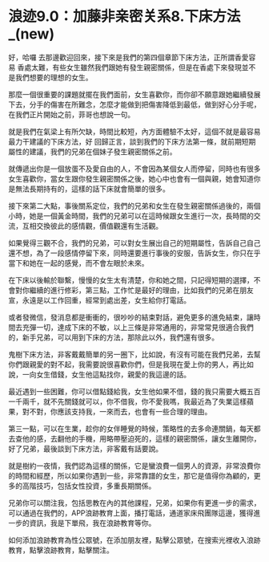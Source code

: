 # 浪迹9.0：加藤非亲密关系8.下床方法_(new)

好，哈囉 去那邊歡迎回來，接下來是我們的第四個章節下床方法，正所謂香愛容易 香處太難，有些女生雖然我們跟她有發生親密關係，但是在香處下來發現並不是我們想要的理想的女生。

那麼一個很重要的課題就擺在我們面前，女生喜歡你，而你卻不願意跟她繼續發展下去，分手的傷害在所難念，怎麼才能做到把傷害降低到最低，做到好心分手呢，在我們正片開始之前，菲哥也想說一句。

就是我們在氣梁上有所欠缺，時間比較短，內方面體驗不太好，這個不就是最容易最力干建議的下床方法，好 回歸正言，談到我們的下床方法第一條，就前期短期屬性的建議，我們的兄弟在個妹子發生親密關係之前。

就傳遞出你是一個放蛋不及愛自由的人，不會因為某個女人而停留，同時也有很多女生喜歡你，當女生跟你發生親密關係之後，她心中也會有一個與親，她會知道你是無法長期持有的，這樣的話下床就會簡單的很多。

接下來第二大點，事後關系定位，我們的兄弟和女生在發生親密關係過後的，兩個小時，她是一個黃金時間，我們的兄弟可以在這時候跟女生進行一次，長時間的交流，互相交換彼此的感情觀，價值觀還有生活觀。

如果覺得三觀不合，我們的兄弟，可以對女生展出自己的短期屬性，告訴自己自己還不想，為了一段感情停留下來，同時還要進行事後的安服，告訴女生，你只在乎當下和她在一起的感覺，而不會左眼於未來。

在下床以後輸於聯繫，慢慢的女生太有清楚，你和她之間，只記得短期的選擇，不會對你繼續的進行修彩，第三點，工作忙是最好的理由，比如我們的兄弟在朋友宣，永遠是以工作回重，經常到處出差，女生給你打電話。

或者發微信，發消息都是衝衝的，很吵吵的結束對話，避免更多的進免結束，讓時間去充彈一切，達成下床的不敏，以上三條是非常通用的，非常常見很適合我們的，新手兄弟，可以用到下床的方法，那除此以外，我們還有很多。

鬼樹下床方法，非客戴戴簡單的另一圈下，比如說，有沒有可能在我們兄弟，去幫你們跟親愛的對不起，我需要說很喜歡你們，但是我現在愛上你的男人，再比如說，一向女生借錢，女生他這點找你，親愛的我這邊的話。

最近遇到一些困難，你可以借點錢給我，女生他如果不借，錢的我只需要大概五百一千兩千，就不先關錢就可以，你不借我，你不愛我嗎，我最近為了失業這樣蘋果，對不對，你應該支持我，一來而去，也會有一些合理的理由。

第三一點，可以在生業，趁你的女伴睡覺的時候，策略性的去多命連關鍋，每天都去查他的感，去翻他的手機，用略帶壓迫死的，這樣的親密關係，讓女生離開你，好了兄弟，最後談到下床方法，非客戴有話要說。

就是樹約一夜情，我們認為這樣的關係，它是蠻浪費一個男人的資源，非常浪費你的時間和經歷，所以如果你遇到一些，非常靠譜的女生，那它是值得你為顧的，更多的高階技巧，包括女性投資，多重長期關係。

兄弟你可以關注我，包括思教在內的其他課程，兄弟，如果你有更進一步的需求，可以通過在我們的，APP浪跡教育上面，播打電話，通道家床飛團隊這邊，獲得進一步的資訊，我是下單飛，我在浪跡教育等你。

如何添加浪跡教育為性公眾號，在添加朋友裡，點擊公眾號，在搜索光裡收入浪跡教育，點擊浪跡教育，點擊關注。
